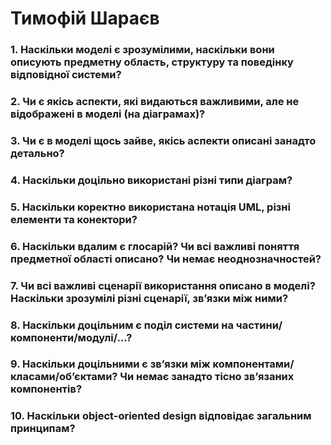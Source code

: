 # Тимофій Шараєв
### 1. Наскільки моделі є зрозумілими, наскільки вони описують предметну область, структуру та поведінку відповідної системи?
### 2. Чи є якісь аспекти, які видаються важливими, але не відображені в моделі (на діаграмах)?
### 3. Чи є в моделі щось зайве, якісь аспекти описані занадто детально?
### 4. Наскільки доцільно використані різні типи діаграм? 
### 5. Наскільки коректно використана нотація UML, різні елементи та конектори?
### 6. Наскільки вдалим є глосарій? Чи всі важливі поняття предметної області описано? Чи немає неоднозначностей?
### 7. Чи всі важливі сценарії використання описано в моделі? Наскільки зрозумілі різні сценарії, зв’язки між ними?
### 8. Наскільки доцільним є поділ системи на частини/компоненти/модулі/...?
### 9. Наскільки доцільними є зв’язки між компонентами/класами/об’єктами? Чи немає занадто тісно зв’язаних компонентів?
### 10. Наскільки object-oriented design відповідає загальним принципам?